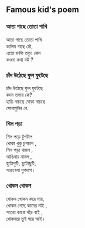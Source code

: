 ## Famous kid's poem

### আতা গাছে তোতা পাখি

আতা গাছে তোতা পাখি  
ডালিম গাছে মৌ,  
এতো ডাকি তবুও কেন  
কওনা কথা বউ ?

### চাঁদ উঠেছে ফুল ফুটেছে

চাঁদ উঠেছে ফুল ফুটেছে  
কদম তলায় কে?  
হাতি নাচছে ঘোড়া নাচছে  
সোনামুনির বে.  

### শিল পড়া

শিল পড়ে টুপটাপ  
খোকা খুকু চুপচাপ ,  
শিল পড়া থামল ,  
আঙিনায় নামল ,  
হুটোপুটি, ছুটোছুটি,  
সারাবেলা দুপদাপ।  

### খোকন খোকন

খোকন খোকন করে মায়,  
খোকন গেছে কাদের নাই ,  
সাতরা কাকে দাঁড় বাই ,  
খোকনরে তুই ঘরে আই। 
